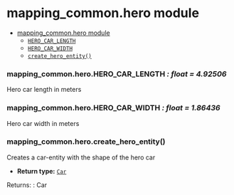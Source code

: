 # mapping_common.hero module

- [mapping_common.hero module]()
  - [`HERO_CAR_LENGTH`](#mapping_common.hero.HERO_CAR_LENGTH)
  - [`HERO_CAR_WIDTH`](#mapping_common.hero.HERO_CAR_WIDTH)
  - [`create_hero_entity()`](#mapping_common.hero.create_hero_entity)

<a id="mapping_common.hero.HERO_CAR_LENGTH"></a>

### mapping_common.hero.HERO_CAR_LENGTH *: float* *= 4.92506*

Hero car length in meters

<a id="mapping_common.hero.HERO_CAR_WIDTH"></a>

### mapping_common.hero.HERO_CAR_WIDTH *: float* *= 1.86436*

Hero car width in meters

<a id="mapping_common.hero.create_hero_entity"></a>

### mapping_common.hero.create_hero_entity()

Creates a car-entity with the shape of the hero car

* **Return type:**
  [`Car`](mapping_common.entity.md#mapping_common.entity.Car)

Returns:
: Car

